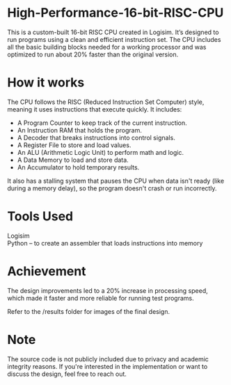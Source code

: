 # High-Performance-16-bit-RISC-CPU  

This is a custom-built 16-bit RISC CPU created in Logisim. It’s designed to run programs using a clean and efficient instruction set. The CPU includes all the basic building blocks needed for a working processor and was optimized to run about 20% faster than the original version.  
# How it works  
The CPU follows the RISC (Reduced Instruction Set Computer) style, meaning it uses instructions that execute quickly. It includes:

- A Program Counter to keep track of the current instruction.  
- An Instruction RAM that holds the program.  
- A Decoder that breaks instructions into control signals.  
- A Register File to store and load values.  
- An ALU (Arithmetic Logic Unit) to perform math and logic.  
- A Data Memory to load and store data.  
- An Accumulator to hold temporary results.

It also has a stalling system that pauses the CPU when data isn't ready (like during a memory delay), so the program doesn't crash or run incorrectly.  

# Tools Used  
Logisim  
Python – to create an assembler that loads instructions into memory  

# Achievement  
The design improvements led to a 20% increase in processing speed, which made it faster and more reliable for running test programs.  
  
Refer to the /results folder for images of the final design.  

# Note  
The source code is not publicly included due to privacy and academic integrity reasons. If you're interested in the implementation or want to discuss the design, feel free to reach out.
